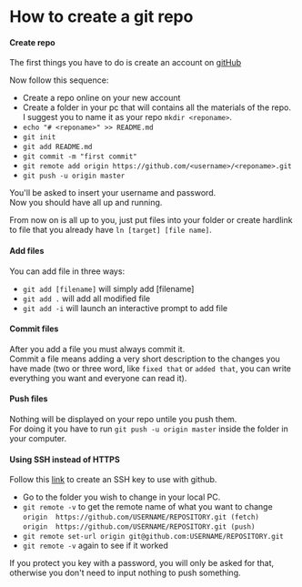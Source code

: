 # How to create a git repo

#### Create repo

The first things you have to do is create an account on [gitHub](www.github.com)  

Now follow this sequence:

- Create a repo online on your new account 
- Create a folder in your pc that will contains all the materials of the repo.  
I suggest you to name it as your repo `mkdir <reponame>`.  
- `echo "# <reponame>" >> README.md`
- `git init`
- `git add README.md`
- `git commit -m "first commit"`
- `git remote add origin https://github.com/<username>/<reponame>.git`
- `git push -u origin master`

You'll be asked to insert your username and password.  
Now you should have all up and running.  

From now on is all up to you, just put files into your folder or create hardlink to file that you already have `ln [target] [file name]`.  

#### Add files

You can add file in three ways:  

- `git add [filename]` will simply add [filename]
- `git add .` will add all modified file 
- `git add -i` will launch an interactive prompt to add file

#### Commit files

After you add a file you must always commit it.  
Commit a file means adding a very short description to the changes you have made (two or three word, like `fixed that` or `added that`, you can write everything you want and everyone can read it).  

#### Push files

Nothing will be displayed on your repo untile you push them.  
For doing it you have to run `git push -u origin master` inside the folder in your computer. 

#### Using SSH instead of HTTPS

Follow this [link](https://help.github.com/articles/connecting-to-github-with-ssh/) to create an SSH key to use with github.  

- Go to the folder you wish to change in your local PC.  
- `git remote -v` to get the remote name of what you want to change  
`origin  https://github.com/USERNAME/REPOSITORY.git (fetch)`  
`origin  https://github.com/USERNAME/REPOSITORY.git (push)`  
- `git remote set-url origin git@github.com:USERNAME/REPOSITORY.git`
- `git remote -v` again to see if it worked

If you protect you key with a password, you will only be asked for that, otherwise you don't need to input nothing to push something.  
